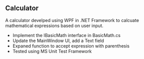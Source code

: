 ## Calculator
A calculator develped using WPF in .NET Framework to calcuate mathematical expressions based on user input. 

- Implement the IBasicMath interface in BasicMath.cs
- Update the MainWindow UI, add a Text field
- Expaned function to accept expression with parenthesis
- Tested using MS Unit Test Framework

